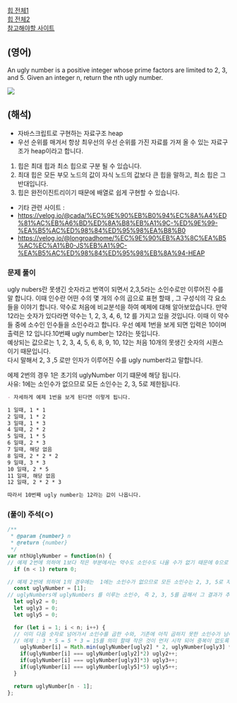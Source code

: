 <a href="https://leetcode.com/tag/heap/">힙 전체1</a>    
<a href="https://leetcode.com/tag/heap-priority-queue/">힙 전체2</a>   
<a href="https://leetcode.com/problems/ugly-number-ii/description/">참고해야할 사이트</a>      


## (영어)
An ugly number is a positive integer whose prime factors are limited to 2, 3, and 5.
Given an integer n, return the nth ugly number.


<a href='https://ifh.cc/v-70gv4p' target='_blank'><img src='https://ifh.cc/g/70gv4p.png' border='0'></a>


## (해석)
- 자바스크립트로 구현하는 자료구조 heap  
- 우선 순위를 매겨서 항상 최우선의 우선 순위를 가진 자료를 가져 올 수 있는 자료구조가 heap이라고 합니다.  
1. 힙은 최대 힙과 최소 힙으로 구분 될 수 있습니다.  
2. 최대 힙은 모든 부모 노드의 값이 자식 노드의 값보다 큰 힙을 말하고, 최소 힙은 그 반대입니다.  
3. 힙은 완전이진트리이기 때문에 배열로 쉽게 구현할 수 있습니다.  


- 기타 관련 사이트 :
- https://velog.io/@cada/%EC%9E%90%EB%B0%94%EC%8A%A4%ED%81%AC%EB%A6%BD%ED%8A%B8%EB%A1%9C-%ED%9E%99-%EA%B5%AC%ED%98%84%ED%95%98%EA%B8%B0
- https://velog.io/@longroadhome/%EC%9E%90%EB%A3%8C%EA%B5%AC%EC%A1%B0-JS%EB%A1%9C-%EA%B5%AC%ED%98%84%ED%95%98%EB%8A%94-HEAP


### 문제 풀이
ugly nubers란 못생긴 숫자라고 번역이 되면서 2,3,5라는 소인수로만 이루어진 수를 말 합니다.
이때 인수란 어떤 수의 몇 개의 수의 곱으로 표현 할때 , 그 구성식의 각 요소들을 이야기 합니다.
약수로 처음에 비교분석을 하여 예제에 대해 알아보았습니다.
만약 12라는 숫자가 있다라면 약수는 1, 2, 3, 4, 6, 12 를 가지고 있을 것입니다.
이때 이 약수들 중에 소수인 인수들을 소인수라고 합니다.
우선 예제 1번을 보게 되면 입력은 10이며 출력은 12 입니다.10번째 ugly number는 12라는 뜻입니다.  
예상되는 값으로는 1, 2, 3, 4, 5, 6, 8, 9, 10, 12는 처음 10개의 못생긴 숫자의 시퀀스 이기 때문입니다.  
다시 말해서 2, 3 ,5 로만 인자가 이루어진 수를 ugly number라고 말합니다.

에제 2번의 경우 1은 초기의 uglyNumber 이기 떄문에 해당 됩니다.  
사유: 1에는 소인수가 없으므로 모든 소인수는 2, 3, 5로 제한됩니다.

``` md
- 자세하게 예제 1번을 보게 된다면 이렇게 됩니다.

1 일때, 1 * 1   
2 일때, 1 * 2  
3 일때, 1 * 3  
4 일때, 2 * 2  
5 일때, 1 * 5  
6 일때, 2 * 3  
7 일때, 해당 없음  
8 일때, 2 * 2 * 2  
9 일때, 3 * 3  
10 일때, 2 * 5  
11 일때, 해당 없음  
12 일때, 2 * 2 * 3

따라서 10번째 ugly number는 12라는 값이 나옵니다.
```


### (풀이) 주석(ㅇ)
```js
/**
 * @param {number} n
 * @return {number}
 */
var nthUglyNumber = function(n) {
// 예제 2번에 의하여 1보다 작은 부분에서는 약수도 소인수도 나올 수가 없기 때문에 0으로 해결
  if (n < 1) return 0;

// 예제 2번에 의하여 1의 경우에는  1에는 소인수가 없으므로 모든 소인수는 2, 3, 5로 제한된다고 하니 포함할 것
  const uglyNumber = [1];
// uglyNumbers에 uglyNumbers 를 이루는 소인수, 즉 2, 3, 5를 곱해서 그 결과가 추가되었다면 다음 uglyNumbers에도 소인수인 2 , 3, 5를 곱해야 합니다.
  let ugly2 = 0;
  let ugly3 = 0;
  let ugly5 = 0;

  for (let i = 1; i < n; i++) {
  // 이미 다음 숫자로 넘어가서 소인수를 곱한 수와, 기존에 아직 곱하지 못한 소인수가 남아있는 경우를 대조해서, 더 작은 것을 먼저 배열에 추가해주어야 한다.
  // 에제 : 3 * 5 = 5 * 3 = 15를 의미 할때 작은 것이 먼저 시작 되어 중복이 없도록 유도
    uglyNumber[i] = Math.min(uglyNumber[ugly2] * 2, uglyNumber[ugly3] * 3, uglyNumber[ugly5] * 5);
    if(uglyNumber[i] === uglyNumber[ugly2]*2) ugly2++; 
    if(uglyNumber[i] === uglyNumber[ugly3]*3) ugly3++;
    if(uglyNumber[i] === uglyNumber[ugly5]*5) ugly5++;
  }

  return uglyNumber[n - 1];
};
```   
